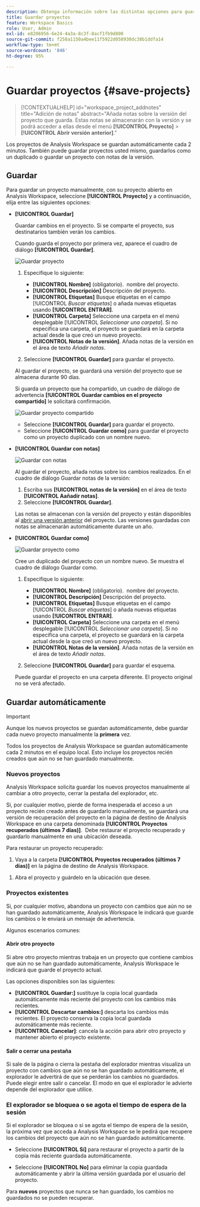 ```yaml
---
description: Obtenga información sobre las distintas opciones para guardar sus proyectos en Analysis Workspace.
title: Guardar proyectos
feature: Workspace Basics
role: User, Admin
exl-id: e8206956-6e24-4a3a-8c3f-8acf1fb9d800
source-git-commit: f258a1150a4bee11f5922d058930dc38b1ddfa14
workflow-type: tm+mt
source-wordcount: '846'
ht-degree: 95%

---
```



# Guardar proyectos {#save-projects}

<!-- markdownlint-disable MD034 -->

>[!CONTEXTUALHELP]
>id="workspace_project_addnotes"
>title="Adición de notas"
>abstract="Añada notas sobre la versión del proyecto que guarda. Estas notas se almacenarán con la versión y se podrá acceder a ellas desde el menú **[!UICONTROL Proyecto]** > **[!UICONTROL Abrir versión anterior]**."

<!-- markdownlint-enable MD034 -->


Los proyectos de Analysis Workspace se guardan automáticamente cada 2 minutos. También puede guardar proyectos usted mismo, guardarlos como un duplicado o guardar un proyecto con notas de la versión.

## Guardar

Para guardar un proyecto manualmente, con su proyecto abierto en Analysis Workspace, seleccione **[!UICONTROL Proyecto]** y a continuación, elija entre las siguientes opciones:

* **[!UICONTROL Guardar]**

  Guardar cambios en el proyecto. Si se comparte el proyecto, sus destinatarios también verán los cambios. 

  Cuando guarda el proyecto por primera vez, aparece el cuadro de diálogo **[!UICONTROL Guardar]**.

  ![Guardar proyecto](assets/save-project.png)

   1. Especifique lo siguiente:

      * **[!UICONTROL Nombre]** (obligatorio).  nombre del proyecto.
      * **[!UICONTROL Descripción]** Descripción del proyecto.
      * **[!UICONTROL Etiquetas]** Busque etiquetas en el campo [!UICONTROL *Buscar etiquetas*] o añada nuevas etiquetas usando **[!UICONTROL ENTRAR]**.
      * **[!UICONTROL Carpeta]** Seleccione una carpeta en el menú desplegable [!UICONTROL *Seleccionar una carpeta*]. Si no especifica una carpeta, el proyecto se guardará en la carpeta actual desde la que creó un nuevo proyecto.
      * **[!UICONTROL Notas de la versión]**. Añada notas de la versión en el área de texto *Añadir notas*.

   1. Seleccione **[!UICONTROL Guardar]** para guardar el proyecto.

  Al guardar el proyecto, se guardará una versión del proyecto que se almacena durante 90 días.

  Si guarda un proyecto que ha compartido, un cuadro de diálogo de advertencia **[!UICONTROL Guardar cambios en el proyecto compartido]** le solicitará confirmación.

  ![Guardar proyecto compartido](assets/save-project-shared.png)

   * Seleccione **[!UICONTROL Guardar]** para guardar el proyecto.
   * Seleccione **[!UICONTROL Guardar como]** para guardar el proyecto como un proyecto duplicado con un nombre nuevo.


* **[!UICONTROL Guardar con notas]**

  ![Guardar con notas](assets/save-version-notes.png)

  Al guardar el proyecto, añada notas sobre los cambios realizados. En el cuadro de diálogo Guardar notas de la versión:

   1. Escriba sus **[!UICONTROL notas de la versión]** en el área de texto **[!UICONTROL Aañadir notas]**.
   1. Seleccione **[!UICONTROL Guardar]**.

  Las notas se almacenan con la versión del proyecto y están disponibles al [abrir una versión anterior](open-projects.md#open-previous-version) del proyecto. Las versiones guardadas con notas se almacenarán automáticamente durante un año.

* **[!UICONTROL Guardar como]**

  ![Guardar proyecto como](assets/save-project-as.png)

  Cree un duplicado del proyecto con un nombre nuevo. Se muestra el cuadro de diálogo Guardar como.

   1. Especifique lo siguiente:

      * **[!UICONTROL Nombre]** (obligatorio).  nombre del proyecto.
      * **[!UICONTROL Descripción]** Descripción del proyecto.
      * **[!UICONTROL Etiquetas]** Busque etiquetas en el campo [!UICONTROL *Buscar etiquetas*] o añada nuevas etiquetas usando **[!UICONTROL ENTRAR]**.
      * **[!UICONTROL Carpeta]** Seleccione una carpeta en el menú desplegable [!UICONTROL *Seleccionar una carpeta*]. Si no especifica una carpeta, el proyecto se guardará en la carpeta actual desde la que creó un nuevo proyecto.
      * **[!UICONTROL Notas de la versión]**. Añada notas de la versión en el área de texto *Añadir notas*.

   1. Seleccione **[!UICONTROL Guardar]** para guardar el esquema.

  Puede guardar el proyecto en una carpeta diferente. El proyecto original no se verá afectado.


<!-- Cannot find this option in CJA 
| **[!UICONTROL Save as template]** | Save your project as a [custom template](https://experienceleague.adobe.com/docs/analytics/analyze/analysis-workspace/build-workspace-project/starter-projects.html?lang=es) that becomes available to your organization under **[!UICONTROL Project > New]** | 
-->

## Guardar automáticamente


>[!IMPORTANT]
>
>Aunque los nuevos proyectos se guardan automáticamente, debe guardar cada nuevo proyecto manualmente la **primera** vez. 
>

Todos los proyectos de Analysis Workspace se guardan automáticamente cada 2 minutos en el equipo local. Esto incluye los proyectos recién creados que aún no se han guardado manualmente.

### Nuevos proyectos

Analysis Workspace solicita guardar los nuevos proyectos manualmente al cambiar a otro proyecto, cerrar la pestaña del explorador, etc.

Si, por cualquier motivo, pierde de forma inesperada el acceso a un proyecto recién creado antes de guardarlo manualmente, se guardará una versión de recuperación del proyecto en la página de destino de Analysis Workspace en una carpeta denominada **[!UICONTROL Proyectos recuperados (últimos 7 días)]**.  Debe restaurar el proyecto recuperado y guardarlo manualmente en una ubicación deseada.

Para restaurar un proyecto recuperado:

1. Vaya a la carpeta **[!UICONTROL Proyectos recuperados (últimos 7 días)]** en la página de destino de Analysis Workspace.

<!-- 
     ![The list of folders highlighting the Recovered Project folder.](assets/recovered-folder.png)
  -->

1. Abra el proyecto y guárdelo en la ubicación que desee.


### Proyectos existentes

Si, por cualquier motivo, abandona un proyecto con cambios que aún no se han guardado automáticamente, Analysis Workspace le indicará que guarde los cambios o le enviará un mensaje de advertencia.


Algunos escenarios comunes:

#### Abrir otro proyecto

Si abre otro proyecto mientras trabaja en un proyecto que contiene cambios que aún no se han guardado automáticamente, Analysis Workspace le indicará que guarde el proyecto actual.

Las opciones disponibles son las siguientes:

* **[!UICONTROL Guardar:]** sustituye la copia local guardada automáticamente más reciente del proyecto con los cambios más recientes.
* **[!UICONTROL Descartar cambios:]** descarta los cambios más recientes. El proyecto conserva la copia local guardada automáticamente más reciente.
* **[!UICONTROL Cancelar]**: cancela la acción para abrir otro proyecto y mantener abierto el proyecto existente.

<!-- ![Click Save to save changes to a project.](assets/existing-save.png) -->

#### Salir o cerrar una pestaña

Si sale de la página o cierra la pestaña del explorador mientras visualiza un proyecto con cambios que aún no se han guardado automáticamente, el explorador le advertirá de que se perderán los cambios no guardados. Puede elegir entre salir o cancelar. El modo en que el explorador le advierte depende del explorador que utilice.


### El explorador se bloquea o se agota el tiempo de espera de la sesión

Si el explorador se bloquea o si se agota el tiempo de espera de la sesión, la próxima vez que acceda a Analysis Workspace se le pedirá que recupere los cambios del proyecto que aún no se han guardado automáticamente.

* Seleccione **[!UICONTROL Sí]** para restaurar el proyecto a partir de la copia más reciente guardada automáticamente.

* Seleccione **[!UICONTROL No]** para eliminar la copia guardada automáticamente y abrir la última versión guardada por el usuario del proyecto.

<!--![The Project Recovery dialog box.](assets/project-recovery.png)-->



Para **nuevos** proyectos que nunca se han guardado, los cambios no guardados no se pueden recuperar.


<!-- Shouldn't this belong to another page?  Moved it to a new open projects page


## Open previously saved version

To open a previously saved version of a project:

1. Select **[!UICONTROL Open previous version]** from the **[!UICONTROL Project]** menu.

   ![The Previously saved project versions list and options to show All versions or Only versions with notes.](assets/open-previously-saved.png)

1. Review the list of previous versions available. You can switch between **[!UICONTROL All versions]** and **[!UICONTROL Only versions with notes]**.

   For each version, the list shows a timestamp
   [!UICONTROL Timestamp] and [!UICONTROL Editor] are shown, in addition to [!UICONTROL Notes] if they were added when the [!UICONTROL Editor] saved. Versions without notes are stored for 90 days; versions with notes are stored for 1 year.
1. Select a previous version and click **[!UICONTROL Load]**.
   The previous version then loads with a notification. The previous version does not become the current saved version of your project until you click **[!UICONTROL Save]**. If you navigate away from the loaded version, when you return, you will see the last saved version of the project.

-->



<!--
# Save projects {#save-projects}

>[!CONTEXTUALHELP]
>id="workspace_project_addnotes"
>title="Add notes"
>abstract="Add notes about the project version being saved. These notes will be stored with the version and accessible under the **[!UICONTROL Project]** > **[!UICONTROL Open previous version]** menu."

Projects in Analysis Workspace are automatically saved every 2 minutes. 

You can also manually save projects. Additional options such as adding tags or notes are available when you manually save a project.

## Save projects manually {#Save} 

Various options are available when manually saving a project in Analysis Workspace.

To manually save a project:

1. With your project open in Analysis Workspace, select **[!UICONTROL Project]**, then choose from the following options: 

   | Action | Description | 
   |---|---| 
   | **[!UICONTROL Save]** | Save changes to your project. If the project is shared, recipients of the project will also see the changes. When you first save your project, you are prompted to give the project a name, (optional) description and add (optional) tags. | 
   | **[!UICONTROL Save with notes]** | Before your project saves, add notes about what changed in the project. Notes are stored with the project version and are available to all editors under [!UICONTROL Project] > [!UICONTROL Open previous version]. | 
   | **[!UICONTROL Save as]** | Create a duplicate of your project. The original project will not be affected. | 
   | **[!UICONTROL Save as template]** | Save your project as a [template](/help/analyze/analysis-workspace/templates/create-templates.md) that becomes available to your organization under **[!UICONTROL Project > New]** | 

## Auto-save {#Autosave} 

All projects in Analysis Workspace are automatically saved every 2 minutes to your local machine. This includes newly created projects that are not yet saved manually. 

* **New projects:** Even though new projects are auto-saved, you must save each new project manually the first time. Analysis Workspace prompts you to save new projects manually when switching to another project, closing the browser tab, and so forth. 

  If for any reason you unexpectedly lose access to a newly created project before manually saving it, a recovery version of your project is saved on the Analysis Workspace landing page in a folder called `Recovered Projects (Last 7 Days)`. You must restore the recovered project and manually save it to a desired location. 

  To restore a recovered project:
  
  1. Go to the [!UICONTROL **Recovered Projects**] folder on the Analysis Workspace landing page.

     ![](assets/recovered-folder.png)

  1. Open your project and save it to a desired location. 

* **Existing projects:** If for any reason you leave a project with changes that are not yet auto-saved, Analysis Workspace either prompts you to save your changes or provides a warning message. 

  Following are some common scenarios:

### Open another project 

If you open an additional project while working on a project that contains changes that are not yet auto-saved, Analysis Workspace prompts you to save the current project before leaving.

The following options are available:

* **Save:** Replaces the most recent auto-saved local copy of your project with your latest changes.
* **Save As:** Saves your latest changes as a new project. The original project is saved only with the most recent auto-saved changes.
* **Discard Changes:** Discards your latest changes. The project retains the most recent auto-saved changes.

![](assets/existing-save.png)

### Navigate away or close a tab 

If you navigate away from the page or close the browser tab while viewing a project with changes that are not yet auto-saved, the browser warns that your unsaved changes will be lost. You can choose to leave or cancel. 

![](assets/browser-image.png)

### Browser crashes or session times out 

If your browser crashes or if your session times out, then the next time you access Analysis Workspace you're prompted to recover any changes to your project that are not yet auto-saved.

Following is the Project Recovery dialog box that displays the first time you access Analysis Workspace after a crash or a timeout.

Select **Yes** to restore the project from the most recent auto-saved copy.

Select **No** to delete the auto-saved copy and open the last user-saved version of the project.

![](assets/project-recovery.png)

For **new** projects that have never been saved, unsaved changes are not recoverable.

## Open a previous version {#previous-version}

To open a previous version of a project:

1. Go to **[!UICONTROL Project]** > **[!UICONTROL Open previous version]**

   ![](assets/previous-versions.png)
   
1. Review the list of prior versions available. 
   [!UICONTROL Timestamp] and [!UICONTROL Editor] are shown, in addition to [!UICONTROL Notes] if they were added when the [!UICONTROL Editor] saved. Versions without notes are stored for 90 days; versions with notes are stored for 1 year.
1. Select a previous version and click **[!UICONTROL Load]**.
   The previous version then loads with a notification. The previous version does not become the current saved version of your project until you click **[!UICONTROL Save]**. If you navigate away from the loaded version, when you return, you will see the last saved version of the project. 

-->